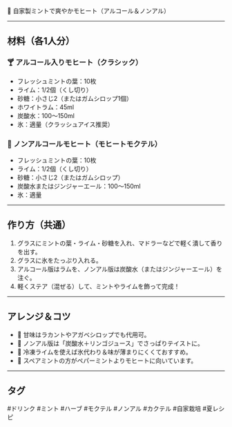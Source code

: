 🍃 自家製ミントで爽やかモヒート（アルコール＆ノンアル）

---

## 材料（各1人分）

### 🍸 アルコール入りモヒート（クラシック）

- フレッシュミントの葉：10枚
- ライム：1/2個（くし切り）
- 砂糖：小さじ2（またはガムシロップ1個）
- ホワイトラム：45ml
- 炭酸水：100〜150ml
- 氷：適量（クラッシュアイス推奨）

### 🥂 ノンアルコールモヒート（モヒートモクテル）

- フレッシュミントの葉：10枚
- ライム：1/2個（くし切り）
- 砂糖：小さじ2（またはガムシロップ）
- 炭酸水またはジンジャーエール：100〜150ml
- 氷：適量

---

## 作り方（共通）

1. グラスにミントの葉・ライム・砂糖を入れ、マドラーなどで軽く潰して香りを出す。
2. グラスに氷をたっぷり入れる。
3. アルコール版はラムを、ノンアル版は炭酸水（またはジンジャーエール）を注ぐ。
4. 軽くステア（混ぜる）して、ミントやライムを飾って完成！

---

## アレンジ＆コツ

- 🍯 甘味はラカントやアガベシロップでも代用可。
- 🍏 ノンアル版は「炭酸水＋リンゴジュース」でさっぱりテイストに。
- 🧊 冷凍ライムを使えば氷代わり＆味が薄まりにくくておすすめ。
- 🌱 スペアミントの方がペパーミントよりモヒートに向いています。

---

## タグ
#ドリンク #ミント #ハーブ #モクテル #ノンアル #カクテル #自家栽培 #夏レシピ
